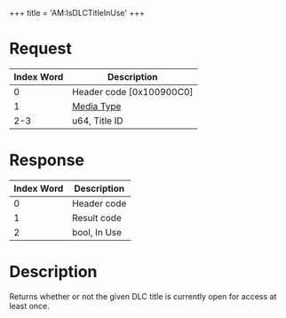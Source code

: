 +++
title = 'AM:IsDLCTitleInUse'
+++

# Request

| Index Word | Description                                            |
|------------|--------------------------------------------------------|
| 0          | Header code \[0x100900C0\]                             |
| 1          | [Media Type](Filesystem_services#mediatype "wikilink") |
| 2-3        | u64, Title ID                                          |

# Response

| Index Word | Description  |
|------------|--------------|
| 0          | Header code  |
| 1          | Result code  |
| 2          | bool, In Use |

# Description

Returns whether or not the given DLC title is currently open for access at least once.
